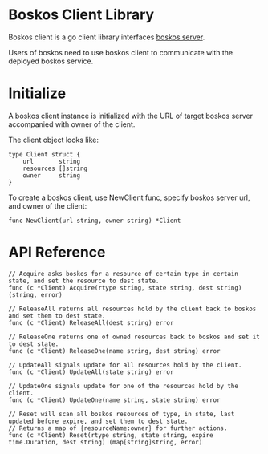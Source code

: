 # Boskos Client Library

Boskos client is a go client library interfaces [boskos server](../README.md).

Users of boskos need to use boskos client to communicate with the deployed boskos service.

# Initialize

A boskos client instance is initialized with the URL of target boskos server accompanied with owner of the client.

The client object looks like:

```
type Client struct {
	url       string
	resources []string
	owner     string
}
```

To create a boskos client, use NewClient func, specify boskos server url, and owner of the client:
```
func NewClient(url string, owner string) *Client
```


# API Reference

```
// Acquire asks boskos for a resource of certain type in certain state, and set the resource to dest state.
func (c *Client) Acquire(rtype string, state string, dest string) (string, error)

// ReleaseAll returns all resources hold by the client back to boskos and set them to dest state.
func (c *Client) ReleaseAll(dest string) error

// ReleaseOne returns one of owned resources back to boskos and set it to dest state.
func (c *Client) ReleaseOne(name string, dest string) error

// UpdateAll signals update for all resources hold by the client.
func (c *Client) UpdateAll(state string) error

// UpdateOne signals update for one of the resources hold by the client.
func (c *Client) UpdateOne(name string, state string) error

// Reset will scan all boskos resources of type, in state, last updated before expire, and set them to dest state.
// Returns a map of {resourceName:owner} for further actions.
func (c *Client) Reset(rtype string, state string, expire time.Duration, dest string) (map[string]string, error)
```
